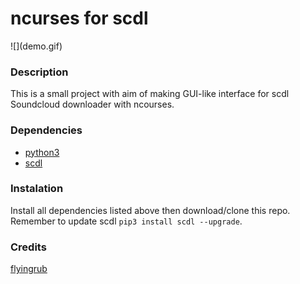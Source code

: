 <h1>ncurses for scdl</h1>
![](demo.gif)


<h3> Description </h3>
This is a small project with aim of making GUI-like interface for scdl Soundcloud downloader with ncourses.

<h3>Dependencies</h3>

* [python3](https://www.python.org/downloads/)
* [scdl](https://github.com/flyingrub/scdl)

<h3>Instalation</h3>

Install all dependencies listed above then download/clone this repo.\
Remember to update scdl `pip3 install scdl --upgrade`.

<h3>Credits</h3>

[flyingrub](https://github.com/flyingrub)